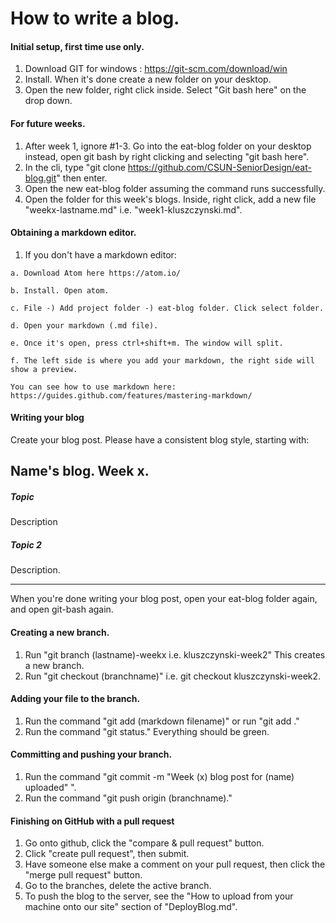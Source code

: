 # How to write a blog.

#### Initial setup, first time use only.
  1. Download GIT for windows : https://git-scm.com/download/win
  2. Install. When it's done create a new folder on your desktop.
  3. Open the new folder, right click inside. Select "Git bash here" on the drop down.

#### For future weeks.
  1. After week 1, ignore #1-3. Go into the eat-blog folder on your desktop instead, open git bash by right clicking and selecting "git bash here".
  2. In the cli, type "git clone https://github.com/CSUN-SeniorDesign/eat-blog.git" then enter.
  3. Open the new eat-blog folder assuming the command runs successfully.
  4. Open the folder for this week's blogs. Inside, right click, add a new file "weekx-lastname.md" i.e. "week1-kluszczynski.md".

#### Obtaining a markdown editor.
  1. If you don't have a markdown editor:

    a. Download Atom here https://atom.io/

    b. Install. Open atom.

    c. File -) Add project folder -) eat-blog folder. Click select folder.

    d. Open your markdown (.md file).

    e. Once it's open, press ctrl+shift+m. The window will split.

    f. The left side is where you add your markdown, the right side will show a preview.

    You can see how to use markdown here: https://guides.github.com/features/mastering-markdown/

#### Writing your blog
Create your blog post. Please have a consistent blog style, starting with:
## Name's blog. Week x.
##### Topic
Description
##### Topic 2
Description.

---------------------

When you're done writing your blog post, open your eat-blog folder again, and open git-bash again.

#### Creating a new branch.
1. Run "git branch (lastname)-weekx i.e. kluszczynski-week2" This creates a new branch.
2. Run "git checkout (branchname)" i.e. git checkout kluszczynski-week2.

#### Adding your file to the branch.
1. Run the command "git add (markdown filename)" or run "git add ."
2. Run the command "git status." Everything should be green.

#### Committing and pushing your branch.
1. Run the command "git commit -m "Week (x) blog post for (name) uploaded" ".
2. Run the command "git push origin (branchname)."

#### Finishing on GitHub with a pull request
1. Go onto github, click the "compare & pull request" button.
2. Click "create pull request", then submit.
3. Have someone else make a comment on your pull request, then click the "merge pull request" button.
4. Go to the branches, delete the active branch.
5. To push the blog to the server, see the "How to upload from your machine onto our site" section of "DeployBlog.md".
